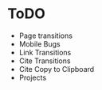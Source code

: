 # ToDO

* Page transitions
* Mobile Bugs
* Link Transitions
* Cite Transitions
* Cite Copy to Clipboard
* Projects
